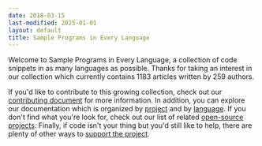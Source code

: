 ```yaml
---
date: 2018-03-15
last-modified: 2025-01-01
layout: default
title: Sample Programs in Every Language
---
```


Welcome to Sample Programs in Every Language, a collection of code snippets in as many languages as possible. Thanks for taking an interest in our collection which currently contains 1183 articles written by 259 authors.

If you'd like to contribute to this growing collection, check out our [contributing document](https://github.com/TheRenegadeCoder/sample-programs/blob/master/.github/CONTRIBUTING.md) for more information. In addition, you can explore our documentation which is organized by [project](/projects) and by [language](/languages). If you don't find what you're look for, check out our list of related [open-source projects](/related). Finally, if code isn't your thing but you'd still like to help, there are plenty of other ways to [support the project](https://therenegadecoder.com/updates/5-ways-you-can-support-the-renegade-coder/).